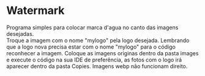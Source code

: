 # Watermark

Programa simples para colocar marca d'agua no canto das imagens desejadas. <br>
Troque a imagem com o nome "mylogo" pela logo desejada. Lembrando que a logo nova precisa estar com o nome "mylogo" para o código reconhecer a imagem.
Coloque as imagens originas dentro da pasta images e execute o código na sua IDE de preferência, as fotos com o logo irá aparecer dentro da pasta Copies. 
Imagens webp não funcionam direito.
